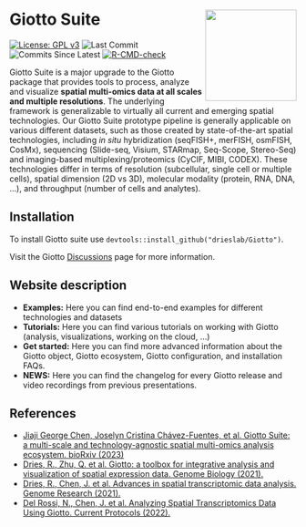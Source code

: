 
<!-- README.md is generated from README.Rmd. Please edit that file -->
<!-- This line is from RStudio -->

# Giotto Suite <img src="man/figures/GiottoLogo.png" align="right" alt="" width="160" />

<!-- badges: start -->

[![License: GPL
v3](https://img.shields.io/badge/License-GPLv3-blue.svg)](https://www.gnu.org/licenses/gpl-3.0)
![Last
Commit](https://badgen.net/github/last-commit/drieslab/Giotto/suite)
![Commits Since
Latest](https://img.shields.io/github/commits-since/drieslab/Giotto/latest/suite)
[![R-CMD-check](https://github.com/drieslab/Giotto/actions/workflows/main_check.yaml/badge.svg?branch=suite_modular)](https://github.com/drieslab/Giotto/actions/workflows/main_check.yaml)
<!-- badges: end -->

Giotto Suite is a major upgrade to the Giotto package that provides tools to process, analyze and visualize **spatial multi-omics data at all scales and multiple resolutions**. The underlying framework is generalizable to virtually all current and emerging spatial technologies. Our Giotto Suite prototype pipeline is generally applicable on various different datasets, such as those created by state-of-the-art spatial technologies, including *in situ* hybridization (seqFISH+, merFISH, osmFISH, CosMx), sequencing (Slide-seq, Visium, STARmap, Seq-Scope, Stereo-Seq) and imaging-based multiplexing/proteomics (CyCIF, MIBI, CODEX). These technologies differ in terms of resolution (subcellular, single cell or multiple cells), spatial dimension (2D vs 3D), molecular modality (protein, RNA, DNA, …), and throughput (number of cells and analytes).


## Installation

To install Giotto suite use
`devtools::install_github("drieslab/Giotto")`. 

Visit the Giotto [Discussions](https://github.com/drieslab/Giotto/discussions) page for more information.

## Website description  

- **Examples:** Here you can find end-to-end  examples for different technologies and datasets
- **Tutorials:** Here you can find various tutorials on working with Giotto (analysis, visualizations, working on the cloud, …)
- **Get started:** Here you can find more advanced information about the Giotto object, Giotto ecosystem, Giotto configuration, and installation FAQs.
- **NEWS:** Here you can find the changelog for every Giotto release and video recordings from previous presentations. 


## References

- [Jiaji George Chen, Joselyn Cristina Chávez-Fuentes, et al. Giotto Suite: a multi-scale and technology-agnostic spatial multi-omics analysis ecosystem. bioRxiv (2023)](https://www.biorxiv.org/content/10.1101/2023.11.26.568752v1)
- [Dries, R., Zhu, Q. et al. Giotto: a toolbox for integrative analysis and visualization of spatial expression data. Genome Biology (2021).](https://genomebiology.biomedcentral.com/articles/10.1186/s13059-021-02286-2)
- [Dries, R., Chen, J. et al. Advances in spatial transcriptomic data analysis. Genome Research (2021).](https://genome.cshlp.org/content/31/10/1706.long)
- [Del Rossi, N., Chen, J. et al. Analyzing Spatial Transcriptomics Data Using Giotto. Current Protocols (2022).](https://currentprotocols.onlinelibrary.wiley.com/doi/abs/10.1002/cpz1.405)
